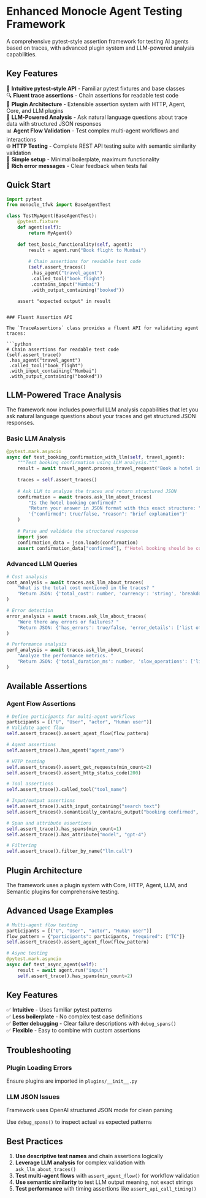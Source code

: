 # Enhanced Monocle Agent Testing Framework

A comprehensive pytest-style assertion framework for testing AI agents based on traces, with advanced plugin system and LLM-powered analysis capabilities.

## Key Features

🎯 **Intuitive pytest-style API** - Familiar pytest fixtures and base classes  
🔍 **Fluent trace assertions** - Chain assertions for readable test code  
🧩 **Plugin Architecture** - Extensible assertion system with HTTP, Agent, Core, and LLM plugins  
🤖 **LLM-Powered Analysis** - Ask natural language questions about trace data with structured JSON responses  
📊 **Agent Flow Validation** - Test complex multi-agent workflows and interactions  
🌐 **HTTP Testing** - Complete REST API testing suite with semantic similarity validation  
🚀 **Simple setup** - Minimal boilerplate, maximum functionality  
📝 **Rich error messages** - Clear feedback when tests fail



## Quick Start

```python
import pytest
from monocle_tfwk import BaseAgentTest

class TestMyAgent(BaseAgentTest):
    @pytest.fixture
    def agent(self):
        return MyAgent()
    
    def test_basic_functionality(self, agent):
        result = agent.run("Book flight to Mumbai")
        
        # Chain assertions for readable test code
        (self.assert_traces()
         .has_agent("travel_agent")
         .called_tool("book_flight")
         .contains_input("Mumbai")
         .with_output_containing("booked"))
```
        assert "expected output" in result
```

### Fluent Assertion API

The `TraceAssertions` class provides a fluent API for validating agent traces:

```python
# Chain assertions for readable test code
(self.assert_trace()
 .has_agent("travel_agent")
 .called_tool("book_flight")
 .with_input_containing("Mumbai")
 .with_output_containing("booked"))
```

## LLM-Powered Trace Analysis

The framework now includes powerful LLM analysis capabilities that let you ask natural language questions about your traces and get structured JSON responses.

### Basic LLM Analysis

```python
@pytest.mark.asyncio
async def test_booking_confirmation_with_llm(self, travel_agent):
    """Test booking confirmation using LLM analysis."""
    result = await travel_agent.process_travel_request("Book a hotel in Mumbai")
    
    traces = self.assert_traces()
    
    # Ask LLM to analyze the traces and return structured JSON
    confirmation = await traces.ask_llm_about_traces(
        "Is the hotel booking confirmed? "
        "Return your answer in JSON format with this exact structure: "
        '{"confirmed": true/false, "reason": "brief explanation"}'
    )
    
    # Parse and validate the structured response
    import json
    confirmation_data = json.loads(confirmation)
    assert confirmation_data["confirmed"], f"Hotel booking should be confirmed: {confirmation}"
```

### Advanced LLM Queries

```python
# Cost analysis
cost_analysis = await traces.ask_llm_about_traces(
    "What is the total cost mentioned in the traces? "
    "Return JSON: {'total_cost': number, 'currency': 'string', 'breakdown': ['item1', 'item2']}"
)

# Error detection
error_analysis = await traces.ask_llm_about_traces(
    "Were there any errors or failures? "
    "Return JSON: {'has_errors': true/false, 'error_details': ['list of errors'], 'severity': 'low|medium|high'}"
)

# Performance analysis
perf_analysis = await traces.ask_llm_about_traces(
    "Analyze the performance metrics. "
    "Return JSON: {'total_duration_ms': number, 'slow_operations': ['list'], 'recommendations': ['list']}"
)
```

## Available Assertions

### Agent Flow Assertions

```python
# Define participants for multi-agent workflows
participants = [("U", "User", "actor", "Human user")]
# Validate agent flow
self.assert_traces().assert_agent_flow(flow_pattern)

# Agent assertions
self.assert_trace().has_agent("agent_name")

# HTTP testing
self.assert_traces().assert_get_requests(min_count=2)
self.assert_traces().assert_http_status_code(200)

# Tool assertions
self.assert_trace().called_tool("tool_name")

# Input/output assertions
self.assert_trace().with_input_containing("search text")
self.assert_traces().semantically_contains_output("booking confirmed", threshold=0.8)

# Span and attribute assertions 
self.assert_trace().has_spans(min_count=1)
self.assert_trace().has_attribute("model", "gpt-4")

# Filtering
self.assert_trace().filter_by_name("llm.call")
```

## Plugin Architecture

The framework uses a plugin system with Core, HTTP, Agent, LLM, and Semantic plugins for comprehensive testing.

## Advanced Usage Examples

```python
# Multi-agent flow testing
participants = [("U", "User", "actor", "Human user")]
flow_pattern = {"participants": participants, "required": ["TC"]}
self.assert_traces().assert_agent_flow(flow_pattern)

# Async testing
@pytest.mark.asyncio
async def test_async_agent(self):
    result = await agent.run("input")
    self.assert_trace().has_spans(min_count=2)
```

## Key Features

✅ **Intuitive** - Uses familiar pytest patterns  
✅ **Less boilerplate** - No complex test case definitions  
✅ **Better debugging** - Clear failure descriptions with `debug_spans()`  
✅ **Flexible** - Easy to combine with custom assertions

## Troubleshooting

### Plugin Loading Errors
Ensure plugins are imported in `plugins/__init__.py`

### LLM JSON Issues  
Framework uses OpenAI structured JSON mode for clean parsing

Use `debug_spans()` to inspect actual vs expected patterns

## Best Practices

1. **Use descriptive test names** and chain assertions logically  
2. **Leverage LLM analysis** for complex validation with `ask_llm_about_traces()`
3. **Test multi-agent flows** with `assert_agent_flow()` for workflow validation
4. **Use semantic similarity** to test LLM output meaning, not exact strings
5. **Test performance** with timing assertions like `assert_api_call_timing()`

